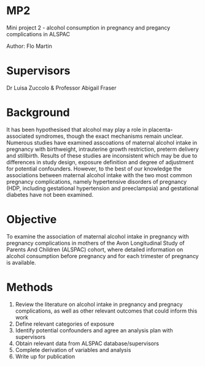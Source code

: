 # MP2
Mini project 2 - alcohol consumption in pregnancy and pregancy complications in ALSPAC

Author: Flo Martin

# Supervisors
Dr Luisa Zuccolo & Professor Abigail Fraser

# Background
It has been hypothesised that alcohol may play a role in placenta-associated syndromes, though the exact mechanisms remain unclear. Numerous studies have examined asscoations of maternal alcohol intake in pregnancy with birthweight, intrauterine growth restriction, preterm delivery and stillbirth. Results of these studies are inconsistent which may be due to differences in study design, exposure definition and degree of adjustment for potential confounders. However, to the best of our knowledge the associations between maternal alcohol intake with the two most common pregnancy complications, namely hypertensive disorders of pregnancy (HDP, including gestational hypertension and preeclampsia) and gestational diabetes have not been examined.

# Objective
To examine the association of maternal alcohol intake in pregnancy with pregnancy complications in mothers of the Avon Longitudinal Study of Parents And Children (ALSPAC) cohort, where detailed information on alcohol consumption before pregnancy and for each trimester of pregnancy is available.

# Methods
1. Review the literature on alcohol intake in pregnancy and pregnacy complications, as well as other relevant outcomes that could inform this work
2. Define relevant categories of exposure
3. Identify potential confounders and agree an analysis plan with supervisors 
4. Obtain relevant data from ALSPAC database/supervisors
5. Complete derivation of variables and analysis
6. Write up for publication

